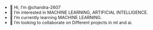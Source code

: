 - 👋 Hi, I’m @chandra-2607
- 👀 I’m interested in MACHINE LEARNING, ARTIFICIAL INTELLIGENCE.
- 🌱 I’m currently learning MACHINE LEARNING.
- 💞️ I’m looking to collaborate on Different projects in ml and ai.

<!---
chandra-2607/chandra-2607 is a ✨ special ✨ repository because its `README.md` (this file) appears on your GitHub profile.
You can click the Preview link to take a look at your changes.
--->
